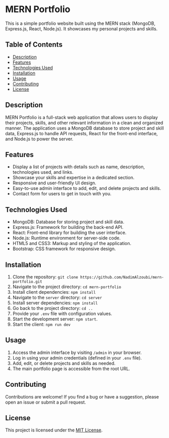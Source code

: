 # MERN Portfolio

This is a simple portfolio website built using the MERN stack (MongoDB, Express.js, React, Node.js). It showcases my personal projects and skills.

## Table of Contents

- [Description](#description)
- [Features](#features)
- [Technologies Used](#technologies-used)
- [Installation](#installation)
- [Usage](#usage)
- [Contributing](#contributing)
- [License](#license)

## Description

MERN Portfolio is a full-stack web application that allows users to display their projects, skills, and other relevant information in a clean and organized manner. The application uses a MongoDB database to store project and skill data, Express.js to handle API requests, React for the front-end interface, and Node.js to power the server.

## Features

- Display a list of projects with details such as name, description, technologies used, and links.
- Showcase your skills and expertise in a dedicated section.
- Responsive and user-friendly UI design.
- Easy-to-use admin interface to add, edit, and delete projects and skills.
- Contact form for users to get in touch with you.

## Technologies Used

- MongoDB: Database for storing project and skill data.
- Express.js: Framework for building the back-end API.
- React: Front-end library for building the user interface.
- Node.js: Runtime environment for server-side code.
- HTML5 and CSS3: Markup and styling of the application.
- Bootstrap: CSS framework for responsive design.

## Installation

1. Clone the repository: `git clone https://github.com/NadimAlzoubi/mern-portfolio.git`
2. Navigate to the project directory: `cd mern-portfolio`
3. Install client dependencies: `npm install`
4. Navigate to the `server` directory: `cd server`
5. Install server dependencies: `npm install`
6. Go back to the project directory: `cd ..`
7. Provide your `.env` file with configuration values.
8. Start the development server: `npm start`.
9. Start the client: `npm run dev`

## Usage

1. Access the admin interface by visiting `/admin` in your browser.
2. Log in using your admin credentials (defined in your `.env` file).
3. Add, edit, or delete projects and skills as needed.
4. The main portfolio page is accessible from the root URL.

## Contributing

Contributions are welcome! If you find a bug or have a suggestion, please open an issue or submit a pull request.

## License

This project is licensed under the [MIT License](LICENSE).
